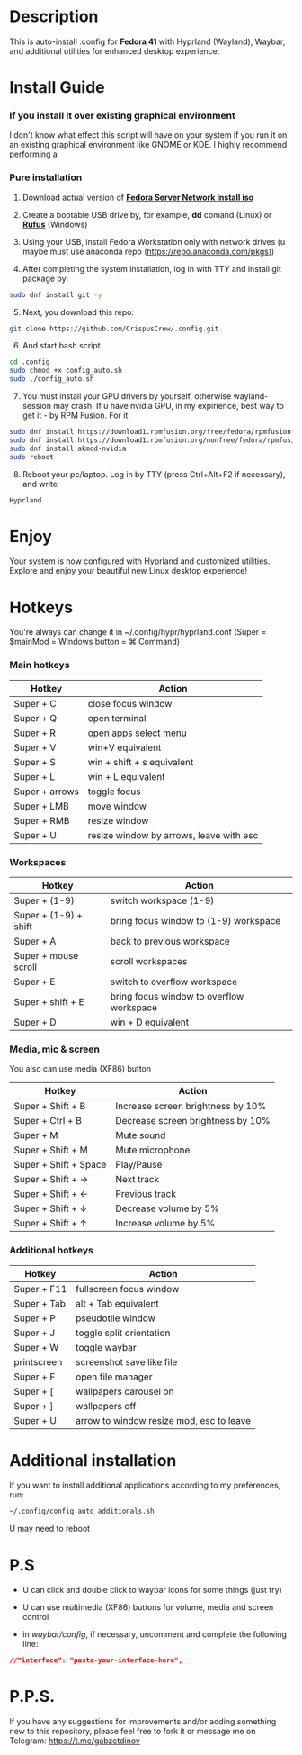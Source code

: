 # Description

This is auto-install .config for **Fedora 41** with Hyprland (Wayland), Waybar, and additional utilities for enhanced desktop experience.

# Install Guide

### If you install it over existing graphical environment

I don't know what effect this script will have on your system if you run it on an existing graphical environment like GNOME or KDE. I highly recommend performing a

### Pure installation

1. Download actual version of [**Fedora Server Network Install iso**](https://fedoraproject.org/server/download)

2. Create a bootable USB drive by, for example, **dd** comand (Linux) or [**Rufus**](https://rufus.ie/) (Windows)

3. Using your USB, install Fedora Workstation only with network drives (u maybe must use anaconda repo (https://repo.anaconda.com/pkgs))

4. After completing the system installation, log in with TTY and install git package by:
```bash
sudo dnf install git -y
```

5. Next, you download this repo:
```bash
git clone https://github.com/CrispusCrew/.config.git
```

6. And start bash script
```bash
cd .config
sudo chmod +x config_auto.sh
sudo ./config_auto.sh
```

7. You must install your GPU drivers by yourself, otherwise wayland-session may crash. If u have nvidia GPU, in my expirience, best way to get it - by RPM Fusion. For it:
```bash
sudo dnf install https://download1.rpmfusion.org/free/fedora/rpmfusion-free-release-$(rpm -E %fedora).noarch.rpm
sudo dnf install https://download1.rpmfusion.org/nonfree/fedora/rpmfusion-nonfree-release-$(rpm -E %fedora).noarch.rpm
sudo dnf install akmod-nvidia
sudo reboot
```

8. Reboot your pc/laptop. Log in by TTY (press Ctrl+Alt+F2 if necessary), and write
```bash
Hyprland
```

# Enjoy
Your system is now configured with Hyprland and customized utilities. Explore and enjoy your beautiful new Linux desktop experience!

# Hotkeys

You're always can change it in ~/.config/hypr/hyprland.conf
(Super = $mainMod = Windows button = ⌘ Command)

### Main hotkeys

| Hotkey         | Action                     |
|----------------|----------------------------|
| Super + C      | close focus window         |
| Super + Q      | open terminal              |
| Super + R      | open apps select menu      |
| Super + V      | win+V equivalent           |
| Super + S      | win + shift + s equivalent |
| Super + L      | win + L equivalent         |
| Super + arrows | toggle focus               |
| Super + LMB    | move window                |
| Super + RMB    | resize window              |
| Super + U      | resize window by arrows, leave with esc    |

### Workspaces

| Hotkey                | Action                                   |
|-----------------------|------------------------------------------|
| Super + (1-9)         | switch workspace (1-9)                   |
| Super + (1-9) + shift | bring focus window to (1-9) workspace    |
| Super + A             | back to previous workspace               |
| Super + mouse scroll  | scroll workspaces                        |
| Super + E             | switch to overflow workspace             |
| Super + shift + E     | bring focus window to overflow workspace |
| Super + D             | win + D equivalent                       |

### Media, mic & screen
You also can use media (XF86) button

| Hotkey                | Action                             |
|-----------------------|------------------------------------|
| Super + Shift + B     | Increase screen brightness by 10%  |
| Super + Ctrl + B      | Decrease screen brightness by 10%  |
| Super + M             | Mute sound                         |
| Super + Shift + M     | Mute microphone                    |
| Super + Shift + Space | Play/Pause                         |
| Super + Shift + →     | Next track                         |
| Super + Shift + ←     | Previous track                     |
| Super + Shift + ↓     | Decrease volume by 5%              |
| Super + Shift + ↑     | Increase volume by 5%              |


### Additional hotkeys

| Hotkey      | Action                    |
|-------------|---------------------------|
| Super + F11 | fullscreen focus window   |
| Super + Tab | alt + Tab equivalent      |
| Super + P   | pseudotile window         |
| Super + J   | toggle split orientation  |
| Super + W   | toggle waybar             |
| printscreen | screenshot save like file |
| Super + F   | open file manager         |
| Super + [   | wallpapers carousel on    |
| Super + ]   | wallpapers off            |
| Super + U   | arrow to window resize mod, esc to leave           |

# Additional installation

If you want to install additional applications according to my preferences, run:

```bash
~/.config/config_auto_additionals.sh
```

U may need to reboot

# P.S

- U can click and double click to waybar icons for some things (just try)

- U can use multimedia (XF86) buttons for volume, media and screen control

- in *waybar/config*, if necessary, uncomment and complete the following line:
```json
//"interface": "paste-your-interface-here",
```

# P.P.S.

If you have any suggestions for improvements and/or adding something new to this repository, please feel free to fork it or message me on Telegram: https://t.me/gabzetdinov